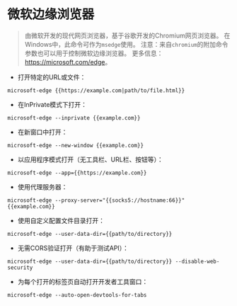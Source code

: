 # 微软边缘浏览器

> 由微软开发的现代网页浏览器，基于谷歌开发的Chromium网页浏览器。
> 在Windows中，此命令可作为`msedge`使用。
> 注意：来自`chromium`的附加命令参数也可以用于控制微软边缘浏览器。
> 更多信息：<https://microsoft.com/edge>。

- 打开特定的URL或文件：

`microsoft-edge {{https://example.com|path/to/file.html}}`

- 在InPrivate模式下打开：

`microsoft-edge --inprivate {{example.com}}`

- 在新窗口中打开：

`microsoft-edge --new-window {{example.com}}`

- 以应用程序模式打开（无工具栏、URL栏、按钮等）：

`microsoft-edge --app={{https://example.com}}`

- 使用代理服务器：

`microsoft-edge --proxy-server="{{socks5://hostname:66}}" {{example.com}}`

- 使用自定义配置文件目录打开：

`microsoft-edge --user-data-dir={{path/to/directory}}`

- 无需CORS验证打开（有助于测试API）：

`microsoft-edge --user-data-dir={{path/to/directory}} --disable-web-security`

- 为每个打开的标签页自动打开开发者工具窗口：

`microsoft-edge --auto-open-devtools-for-tabs`
